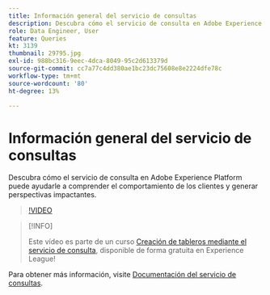 ```yaml
---
title: Información general del servicio de consultas
description: Descubra cómo el servicio de consulta en Adobe Experience Platform puede ayudarle a comprender el comportamiento de los clientes y generar perspectivas impactantes.
role: Data Engineer, User
feature: Queries
kt: 3139
thumbnail: 29795.jpg
exl-id: 988bc316-9eec-4dca-8049-95c2d613379d
source-git-commit: cc7a77c4dd380ae1bc23dc75608e8e2224dfe78c
workflow-type: tm+mt
source-wordcount: '80'
ht-degree: 13%

---
```


# Información general del servicio de consultas

Descubra cómo el servicio de consulta en Adobe Experience Platform puede ayudarle a comprender el comportamiento de los clientes y generar perspectivas impactantes.

>[!VIDEO](https://video.tv.adobe.com/v/29795?quality=12&learn=on)

>[!INFO]
>
> Este vídeo es parte de un curso [Creación de tableros mediante el servicio de consulta](https://experienceleague.adobe.com/?recommended=ExperiencePlatform-D-1-2021.1.qsvc.dash), disponible de forma gratuita en Experience League!

Para obtener más información, visite [Documentación del servicio de consultas](https://experienceleague.adobe.com/docs/experience-platform/query/home.html?lang=es).
